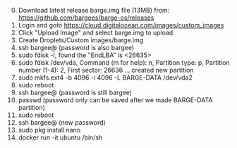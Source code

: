 0. Download latest release barge.img file (13MB) from: https://github.com/bargees/barge-os/releases
0. Login and goto https://cloud.digitalocean.com/images/custom_images
0. Click "Upload Image" and select barge.img to upload
0. Create Droplets/Custom images/barge.img
0. ssh bargee@<vps ip> (password is also bargee)
0. sudo fdisk -l, found the "EndLBA" is <26635>
0. sudo fdisk /dev/vda, Command (m for help): n, Partition type: p, Partition number (1-4): 2, First sector: 26636 ... created new partition
0. sudo mkfs.ext4 -b 4096 -i 4096 -L BARGE-DATA /dev/vda2
0. sudo reboot
0. ssh bargee@<vps ip> (password is still bargee)
0. passwd (password only can be saved after we made BARGE-DATA partition)
0. sudo reboot
0. ssh bargee@<vps ip> (new password)
0. sudo pkg install nano
0. docker run -it ubuntu /bin/sh
